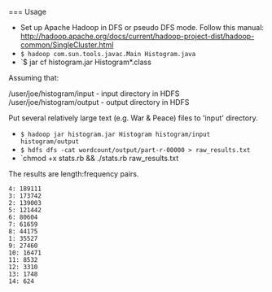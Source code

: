 === Usage

* Set up Apache Hadoop in DFS or pseudo DFS mode. Follow this manual: http://hadoop.apache.org/docs/current/hadoop-project-dist/hadoop-common/SingleCluster.html
* `$ hadoop com.sun.tools.javac.Main Histogram.java`
* `$ jar cf histogram.jar Histogram*.class

Assuming that:

/user/joe/histogram/input - input directory in HDFS
/user/joe/histogram/output - output directory in HDFS

Put several relatively large text (e.g. War & Peace)  files to 'input' directory.

* `$ hadoop jar histogram.jar Histogram histogram/input histogram/output`
* `$ hdfs dfs -cat wordcount/output/part-r-00000 > raw_results.txt`
* `chmod +x stats.rb && ./stats.rb raw_results.txt

The results are length:frequency pairs.

```
4: 189111
3: 173742
2: 139003
5: 121442
6: 80604
7: 61659
8: 44175
1: 35527
9: 27460
10: 16471
11: 8532
12: 3310
13: 1748
14: 624
```

